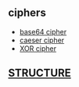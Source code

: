 
## ciphers
  * [base64 cipher](https://github.com/The-Cryptography/Java/blob/master/ciphers/base64_cipher.java)
  * [caeser cipher](https://github.com/The-Cryptography/Java/blob/master/ciphers/caeser_cipher.java)
  * [XOR cipher](https://github.com/The-Cryptography/Java/blob/master/ciphers/XOR_cipher.java)

## [STRUCTURE](https://github.com/The-Cryptography/Java/blob/master//STRUCTURE.java)
